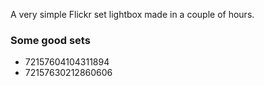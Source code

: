 A very simple Flickr set lightbox made in a couple of hours.

### Some good sets

* 72157604104311894
* 72157630212860606